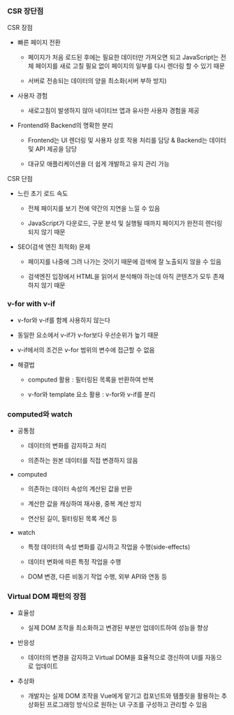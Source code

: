 ### CSR 장단점

CSR 장점

- 빠른 페이지 전환

    - 페이지가 처음 로드된 후에는 필요한 데이터만 가져오면 되고 JavaScript는 전체 페이지를 새로 고칠 필요 없이 페이지의 일부를 다시 렌더링 할 수 있기 때문

    - 서버로 전송되는 데이터의 양을 최소화(서버 부하 방지)

- 사용자 경험

    - 새로고침이 발생하지 않아 네이티브 앱과 유사한 사용자 경험을 제공

- Frontend와 Backend의 명확한 분리

    - Frontend는 UI 렌더링 및 사용자 상호 작용 처리를 담당 & Backend는 데이터 및 API 제공을 담당

    - 대규모 애플리케이션을 더 쉽게 개발하고 유지 관리 가능

CSR 단점

- 느린 초기 로드 속도

    - 전체 페이지를 보기 전에 약간의 지연을 느낄 수 있음

    - JavaScript가 다운로드, 구문 분석 및 실행될 때까지 페이지가 완전히 렌더링 되지 않기 때문

- SEO(검색 엔진 최적화) 문제

    - 페이지를 나중에 그려 나가는 것이기 때문에 검색에 잘 노출되지 않을 수 있음

    - 검색엔진 입장에서 HTML을 읽어서 분석해야 하는데 아직 콘텐츠가 모두 존재하지 않기 때문

### v-for with v-if

- v-for와 v-if를 함께 사용하지 않는다

- 동일한 요소에서 v-if가 v-for보다 우선순위가 높기 때문

- v-if에서의 조건은 v-for 범위의 변수에 접근할 수 없음

- 해결법

    - computed 활용 : 필터링된 목록을 반환하여 반복

    - v-for와 template 요소 활용 : v-for와 v-if를 분리

### computed와 watch

- 공통점

    - 데이터의 변화를 감지하고 처리

    - 의존하는 원본 데이터를 직접 변경하지 않음

- computed

    - 의존하는 데이터 속성의 계산된 값을 반환

    - 계산한 값을 캐싱하여 재사용, 중복 계산 방지

    - 연산된 길이, 필터링된 목록 계산 등

- watch

    - 특정 데이터의 속성 변화를 감시하고 작업을 수행(side-effects)

    - 데이터 변화에 따른 특정 작업을 수행

    - DOM 변경, 다른 비동기 작업 수행, 외부 API와 연동 등

### Virtual DOM 패턴의 장점

- 효율성

    - 실제 DOM 조작을 최소화하고 변경된 부분만 업데이트하여 성능을 향상

- 반응성

    - 데이터의 변경을 감지하고 Virtual DOM을 효율적으로 갱신하여 UI를 자동으로 업데이트

- 추상화

    - 개발자는 실제 DOM 조작을 Vue에게 맡기고 컴포넌트와 템플릿을 활용하는 추상화된 프로그래밍 방식으로 원하는 UI 구조를 구성하고 관리할 수 있음